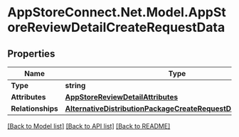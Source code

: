 # AppStoreConnect.Net.Model.AppStoreReviewDetailCreateRequestData

## Properties

Name | Type | Description | Notes
------------ | ------------- | ------------- | -------------
**Type** | **string** |  | 
**Attributes** | [**AppStoreReviewDetailAttributes**](AppStoreReviewDetailAttributes.md) |  | [optional] 
**Relationships** | [**AlternativeDistributionPackageCreateRequestDataRelationships**](AlternativeDistributionPackageCreateRequestDataRelationships.md) |  | 

[[Back to Model list]](../README.md#documentation-for-models) [[Back to API list]](../README.md#documentation-for-api-endpoints) [[Back to README]](../README.md)

